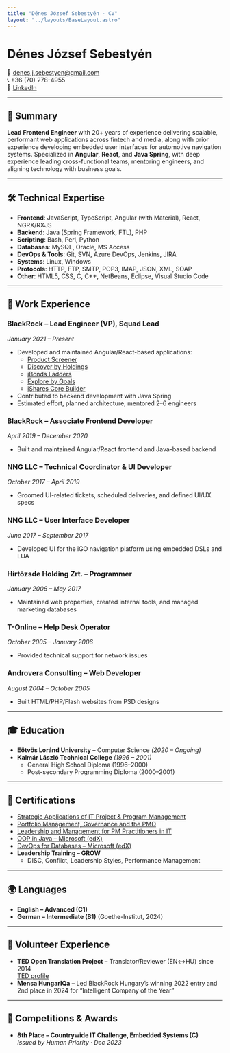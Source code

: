 ```yaml
---
title: "Dénes József Sebestyén - CV"
layout: "../layouts/BaseLayout.astro"
---
```


# Dénes József Sebestyén

📧 denes.j.sebestyen@gmail.com  
📞 +36 (70) 278-4955  
🔗 [LinkedIn](https://www.linkedin.com/in/denessebestyen)  

---

## 🧠 Summary

**Lead Frontend Engineer** with 20+ years of experience delivering scalable, performant web applications across fintech and media, along with prior experience developing embedded user interfaces for automotive navigation systems. Specialized in **Angular**, **React**, and **Java Spring**, with deep experience leading cross-functional teams, mentoring engineers, and aligning technology with business goals.

---

<div class="no-break">

## 🛠️ Technical Expertise

- **Frontend**: JavaScript, TypeScript, Angular (with Material), React, NGRX/RXJS  
- **Backend**: Java (Spring Framework, FTL), PHP  
- **Scripting**: Bash, Perl, Python  
- **Databases**: MySQL, Oracle, MS Access  
- **DevOps & Tools**: Git, SVN, Azure DevOps, Jenkins, JIRA  
- **Systems**: Linux, Windows  
- **Protocols**: HTTP, FTP, SMTP, POP3, IMAP, JSON, XML, SOAP  
- **Other**: HTML5, CSS, C, C++, NetBeans, Eclipse, Visual Studio Code

</div>

---

## 💼 Work Experience

<div class="no-break">

### **BlackRock – Lead Engineer (VP), Squad Lead**  
*January 2021 – Present*

- Developed and maintained Angular/React-based applications:
  - [Product Screener](https://www.ishares.com/us/products/etf-investments)
  - [Discover by Holdings](https://www.ishares.com/us/products/investment-ideas)
  - [iBonds Ladders](https://www.ishares.com/us/resources/tools/ibonds)
  - [Explore by Goals](https://www.ishares.com/us/products/investment-goals#/categories)
  - [iShares Core Builder](https://www.ishares.com/us/resources/tools/core-builder#/)
- Contributed to backend development with Java Spring
- Estimated effort, planned architecture, mentored 2–6 engineers

</div>

<div class="no-break">

### **BlackRock – Associate Frontend Developer**  
*April 2019 – December 2020*

- Built and maintained Angular/React frontend and Java-based backend

</div>

<div class="no-break">

### **NNG LLC – Technical Coordinator & UI Developer**  
*October 2017 – April 2019*

- Groomed UI-related tickets, scheduled deliveries, and defined UI/UX specs

</div>

<div class="no-break">

### **NNG LLC – User Interface Developer**  
*June 2017 – September 2017*

- Developed UI for the iGO navigation platform using embedded DSLs and LUA

</div>

<div class="no-break">

### **Hírtőzsde Holding Zrt. – Programmer**  
*January 2006 – May 2017*

- Maintained web properties, created internal tools, and managed marketing databases

</div>

<div class="no-break">

### **T-Online – Help Desk Operator**  
*October 2005 – January 2006*

- Provided technical support for network issues

</div>

<div class="no-break">

### **Androvera Consulting – Web Developer**  
*August 2004 – October 2005*

- Built HTML/PHP/Flash websites from PSD designs

</div>

---

<div class="no-break">

## 🎓 Education

- **Eötvös Loránd University** – Computer Science *(2020 – Ongoing)*
- **Kalmár László Technical College** *(1996 – 2001)*  
  - General High School Diploma (1996–2000)  
  - Post-secondary Programming Diploma (2000–2001)

</div>

---

<div class="no-break">

## 📜 Certifications

- [Strategic Applications of IT Project & Program Management](https://courses.edx.org/certificates/ea175d3024604ae98ae928b81b52de6a)
- [Portfolio Management, Governance and the PMO](https://courses.edx.org/certificates/d4f255dcaf0b40798ec6e5ae048eba8c)
- [Leadership and Management for PM Practitioners in IT](https://courses.edx.org/certificates/f0d8006a99104f0ebb04de28042ee095)
- [OOP in Java – Microsoft (edX)](https://courses.edx.org/certificates/04c27cff1aa04a04815aa1c82beeeb5b)
- [DevOps for Databases – Microsoft (edX)](https://courses.edx.org/certificates/4139fa1d02f84d6f8ddfb2b98874d6b3)
- **Leadership Training – GROW**  
  - DISC, Conflict, Leadership Styles, Performance Management

</div>

---

<div class="no-break">

## 🌍 Languages

- **English – Advanced (C1)**  
- **German – Intermediate (B1)** (Goethe-Institut, 2024)

</div>

---

<div class="no-break">

## 🙌 Volunteer Experience

- **TED Open Translation Project** – Translator/Reviewer (EN↔HU) since 2014  
  [TED profile](https://www.ted.com/profiles/2812503)
- **Mensa HungarIQa** – Led BlackRock Hungary’s winning 2022 entry and 2nd place in 2024 for “Intelligent Company of the Year”

</div>

---

<div class="no-break">

## 🏅 Competitions & Awards

- **8th Place – Countrywide IT Challenge, Embedded Systems (C)**  
  *Issued by Human Priority · Dec 2023*

</div>
